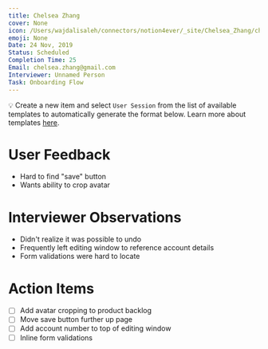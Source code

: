 ```yaml
---
title: Chelsea Zhang
cover: None
icon: /Users/wajdalisaleh/connectors/notion4ever/_site/Chelsea_Zhang/chelsea-zhang.png
emoji: None
Date: 24 Nov, 2019
Status: Scheduled
Completion Time: 25
Email: chelsea.zhang@gmail.com
Interviewer: Unnamed Person
Task: Onboarding Flow
---
```


💡 Create a new item and select `User Session` from the list of available templates to automatically generate the format below. Learn more about templates [here](https://www.notion.so/Database-103-using-templates-454ed5ab5bd24226b58d176697bd7e10).

# User Feedback

* Hard to find "save" button
* Wants ability to crop avatar 

# Interviewer Observations

* Didn't realize it was possible to undo
* Frequently left editing window to reference account details
* Form validations were hard to locate

# Action Items

- [ ] Add avatar cropping to product backlog
- [ ] Move save button further up page
- [ ] Add account number to top of editing window
- [ ] Inline form validations